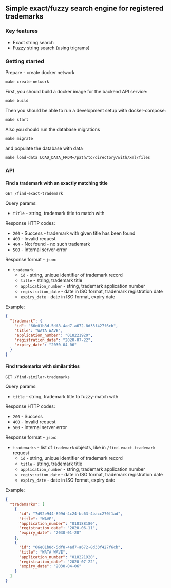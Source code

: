## Simple exact/fuzzy search engine for registered trademarks

### Key features

- Exact string search
- Fuzzy string search (using trigrams)

### Getting started

Prepare - create docker network
```shell
make create-network
```

First, you should build a docker image for the backend API service:

```shell
make build
```

Then you should be able to run a development setup with docker-compose:

```shell
make start
```

Also you should run the database migrations

```shell
make migrate
```

and populate the database with data

```shell
make load-data LOAD_DATA_FROM=/path/to/directory/with/xml/files
```

### API

#### Find a trademark with an exactly matching title

```
GET /find-exact-trademark
```

Query params:

- `title` - string, trademark title to match with

Response HTTP codes:
- `200` - Success - trademark with given title has been found
- `400` - Invalid request
- `404` - Not found - no such trademark
- `500` - Internal server error

Response format - `json`:

- `trademark`
    - `id` - string, unique identifier of trademark record
    - `title` - string, trademark title
    - `application_number` - string, trademark application number
    - `registration_date` - date in ISO format, trademark registration date
    - `expiry_date` - date in ISO format, expiry date

Example:

```json
{
  "trademark": {
    "id": "66e01b8d-5df8-4ad7-a672-8d33f427f6cb",
    "title": "WATA WAVE",
    "application_number": "018221920",
    "registration_date": "2020-07-22",
    "expiry_date": "2030-04-06"
  }
}
```

#### Find trademarks with similar titles

```
GET /find-similar-trademarks
```

Query params:

- `title` - string, trademark title to fuzzy-match with

Response HTTP codes:
- `200` - Success
- `400` - Invalid request
- `500` - Internal server error

Response format - `json`:

- `trademarks` - list of `trademark` objects, like in `/find-exact-trademark` request
    - `id` - string, unique identifier of trademark record
    - `title` - string, trademark title
    - `application_number` - string, trademark application number
    - `registration_date` - date in ISO format, trademark registration date
    - `expiry_date` - date in ISO format, expiry date

Example:

```json
{
  "trademarks": [
    {
      "id": "7d92e944-899d-4c24-bc63-4bacc270f1ad",
      "title": "WAVE",
      "application_number": "018188180",
      "registration_date": "2020-06-11",
      "expiry_date": "2030-01-28"
    },
    {
      "id": "66e01b8d-5df8-4ad7-a672-8d33f427f6cb",
      "title": "WATA WAVE",
      "application_number": "018221920",
      "registration_date": "2020-07-22",
      "expiry_date": "2030-04-06"
    }
  ]
}
```
